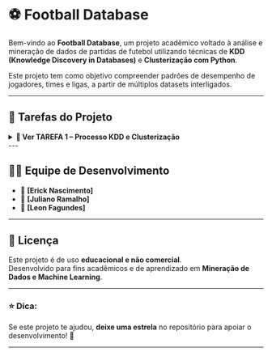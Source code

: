 # ⚽ Football Database

Bem-vindo ao **Football Database**, um projeto acadêmico voltado à análise e mineração de dados de partidas de futebol utilizando técnicas de **KDD (Knowledge Discovery in Databases)** e **Clusterização com Python**.

Este projeto tem como objetivo compreender padrões de desempenho de jogadores, times e ligas, a partir de múltiplos datasets interligados.

---

## 🧠 Tarefas do Projeto

<details>
<summary><b>🔗 Ver TAREFA 1 – Processo KDD e Clusterização</b></summary>

## 📂 Estrutura do Projeto

| Diretório / Arquivo | Descrição |
|----------------------|------------|
| `/datasets/` | Contém os arquivos CSV originais (appearances, games, players, teams, etc.) |
| `/scripts/` | Códigos Python utilizados para limpeza, transformação e clusterização dos dados |
| `/notebooks/` | Notebooks Jupyter usados para visualização, análise e geração dos gráficos |
| `/images/` | Imagens geradas durante o processo de análise (boxplots, elbow method, clusters, etc.) |
| `README.md` | Este arquivo explicativo do projeto |

---

## 🧩 Etapas do Processo KDD

O projeto segue as seguintes etapas do processo de **KDD**:

1. **Seleção de Dados** – Escolha dos datasets relevantes:  
   - `appearances.csv`  
   - `games.csv`  
   - `players.csv`  
   - `shots.csv`  
   - `teams.csv`  
   - `leagues.csv`  
   - `teamstats.csv`

2. **Pré-processamento e Limpeza** – Exclusão de campos desnecessários e substituição de IDs por nomes correspondentes.  
   > Exemplo: substituição de `playerID`, `teamID`, `leagueID` por nomes reais dos jogadores, times e ligas.  

3. **Transformação** – Aplicação de normalização, discretização e ajustes nos tipos de dados.

4. **Mineração de Dados (Clusterização)** – Definição do número ideal de clusters (método do cotovelo / *Elbow Method*) e análise dos agrupamentos.

5. **Avaliação e Interpretação dos Resultados** – Interpretação estatística e visual dos grupos formados.

---

## 📊 Dados Utilizados

Cada dataset contém atributos relevantes para a análise.  
Exemplo do dataset `appearances`:

### 🧾 Dataset: `appearances`

| Atributo | Tipo | Descrição |
|-----------|------|------------|
| gameID | int | Identificador do jogo |
| payerID | str | Identificador do jogador |
| goals | int | Número de gols marcados |
| ownGoals | int | Número de gols contra |
| shots | int | Número de chutes do jogador |
| xGoals | double | Probabilidade de um chute resultar em gol |
| xGoalsChain | double | Posse de bola que resultou em um chute |
| xGoalsBuildup | double | Contribuição do jogador para um chute |
| assists | int | Número de assistências |
| keyPasses | int | Passe final antes de um chute |
| xAssists | double | Probabilidade de uma assistência resultar em gol |
| position | str | Posição do jogador em campo |
| positionOrder | int | Ordem da posição em campo |
| yellowCard | int | Cartões amarelos recebidos |
| redCard | int | Cartões vermelhos recebidos |
| time | int | Minutos jogados |
| substituteIn | int | Jogador entrou em campo |
| substituteOut | int | Jogador saiu de campo |
| leagueID | int | Identificador da liga |

---

### 🏟️ Dataset: `games`

| Atributo | Tipo | Descrição |
|-----------|------|------------|
| gameID | int | Identificador do jogo |
| leagueID | int | Identificador da liga |
| season | int | Ano da temporada |
| date | date_time | Data e hora do jogo |
| homeTeamID | int | Identificador do time da casa |
| awayTeamID | int | Identificador do time visitante |
| homeGoals | int | Gols do time da casa |
| awayGoals | int | Gols do time visitante |
| homeProbability | float | Probabilidade de vitória do time da casa |
| drawProbability | float | Probabilidade de empate |
| awayProbability | float | Probabilidade de vitória do time visitante |
| homeGoalsHalfTime | int | Gols do time da casa no intervalo |
| awayGoalsHalfTime | int | Gols do time visitante no intervalo |
| B365H | float | Bet365: vitória time da casa |
| B365D | float | Bet365: empate |
| B365A | float | Bet365: vitória time visitante |
| BWH | float | BW: vitória time da casa |
| BWD | float | BW: empate |
| BWA | float | BW: vitória time visitante |
| IWH | float | IW: vitória time da casa |
| IWD | float | IW: empate |
| IWA | float | IW: vitória time visitante |
| PSH | float | PS: vitória time da casa |
| PSD | float | PS: empate |
| PSA | float | PS: vitória time visitante |
| WHH | float | WH: vitória time da casa |
| WHD | float | WH: empate |
| WHA | float | WH: vitória time visitante |
| VCH | float | VC: vitória time da casa |
| VCD | float | VC: empate |
| VCA | float | VC: vitória time visitante |

---

### 🏆 Dataset: `leagues`

| Atributo | Tipo | Descrição |
|-----------|------|------------|
| leagueID | int | Identificador da liga |
| name | str | Nome da liga |
| understatNotation | str | Sigla de identificação da liga |

---

### 👟 Dataset: `players`

| Atributo | Tipo | Descrição |
|-----------|------|------------|
| playerID | int | Identificador do jogador |
| name | str | Nome do jogador |

---

### 🎯 Dataset: `shots`

| Atributo | Tipo | Descrição |
|-----------|------|------------|
| gameID | int | Identificador do jogo |
| shooterID | int | Jogador que realizou o chute |
| assisterID | int | Jogador que deu assistência |
| minute | int | Minuto do jogo do chute |
| situation | str | Tipo de lance (ex: bola parada, contra-ataque) |
| lastAction | str | Tipo da jogada anterior |
| shotType | str | Pé utilizado no chute (esquerdo/direito) |
| shotResult | str | Resultado do chute (gol, fora, bloqueado, etc.) |
| xGoal | double | Probabilidade de um chute resultar em gol |
| positionX | double | Coordenada X do chute |
| positionY | double | Coordenada Y do chute |

---

### 🛡️ Dataset: `teams`

| Atributo | Tipo | Descrição |
|-----------|------|------------|
| teamID | int | Identificador do time |
| name | str | Nome do time |

---

### 📈 Dataset: `teamstats`

| Atributo | Tipo | Descrição |
|-----------|------|------------|
| gameID | int | Identificador do jogo |
| teamID | int | Identificador do time |
| season | int | Ano da temporada |
| date | date_time | Data e hora do jogo |
| location | str | “h” para time da casa, “a” para visitante |
| goals | int | Gols marcados pelo time |
| xGoals | double | Probabilidade de um chute resultar em gol |
| shots | int | Total de chutes realizados |
| shotsOnTarget | int | Chutes no gol |
| deep | int | Lances de fundo de área |
| ppda | double | Índice de retomada de bola |
| fouls | int | Faltas cometidas |
| corners | int | Escanteios recebidos |
| yellowCards | int | Cartões amarelos |
| redCards | int | Cartões vermelhos |
| result | str | Resultado do jogo (“W”, “L”, “D”) |

---

Outros datasets incluem informações complementares sobre jogos, times, estatísticas e ligas.

---

## 🧮 Ferramentas e Tecnologias

- **Linguagem:** Python 🐍  
- **Bibliotecas:**  
  - `pandas`, `numpy` – manipulação de dados  
  - `matplotlib`, `seaborn` – visualização de gráficos  
  - `scikit-learn` – clusterização (KMeans, Elbow Method, etc.)  
- **Ambiente:** Jupyter Notebook / VSCode

--- 



<br>

Nesta tarefa serão incluídas **as informações detalhadas do processo KDD**, **as imagens dos gráficos** e **as análises dos clusters** conforme o desenvolvimento avança.


---

### 📋 Descrição Geral
O objetivo desta tarefa é aplicar o processo de **descoberta de conhecimento em bases de dados (KDD)** no conjunto de dados de futebol, realizando as etapas de:
1. Seleção dos datasets relevantes  
2. Limpeza e integração dos dados  
3. Normalização e transformação  
4. Execução da **clusterização (K-Means)**  
5. Interpretação dos resultados obtidos

---

### 🧩 Datasets Utilizados
- `appearances.csv`
- `games.csv`
- `players.csv`
- `teams.csv`
- `leagues.csv`
- `shots.csv`
- `teamstats.csv`

---

### ⚙️ Pré-processamento
Atributos removidos após o merge:
- `teamID` em *teamStats.csv* e *games.csv*  
- `leagueID` em *appearances.csv* e *games.csv*  
- `playerID` em *shots.csv* e *appearances.csv*

> 🔍 Esses atributos foram substituídos por seus respectivos nomes (ex: jogador, time, liga) para facilitar a interpretação durante a clusterização.

---

### 📊 Boxplots por Categoria de Dados

A seguir estão os **boxplots gerados para análise de outliers e distribuição dos atributos** em cada conjunto de dados.  
As imagens estão organizadas em grupos de 4 para melhor visualização.

---

#### 🏟️ GameStats

<p align="center">
  <img src="https://github.com/leonfagundes27/Assets/blob/main/boxsplot-datamining/gameStats/B365A.png?raw=true" width="23%">
  <img src="https://github.com/leonfagundes27/Assets/blob/main/boxsplot-datamining/gameStats/B365D.png?raw=true" width="23%">
  <img src="https://github.com/leonfagundes27/Assets/blob/main/boxsplot-datamining/gameStats/B365H.png?raw=true" width="23%">
  <img src="https://github.com/leonfagundes27/Assets/blob/main/boxsplot-datamining/gameStats/awayGoals.png?raw=true" width="23%">
</p>
<p align="center">
  <img src="https://github.com/leonfagundes27/Assets/blob/main/boxsplot-datamining/gameStats/awayGoalsHalfTime.png?raw=true" width="23%">
  <img src="https://github.com/leonfagundes27/Assets/blob/main/boxsplot-datamining/gameStats/awayProbability.png?raw=true" width="23%">
  <img src="https://github.com/leonfagundes27/Assets/blob/main/boxsplot-datamining/gameStats/drawProbability.png?raw=true" width="23%">
  <img src="https://github.com/leonfagundes27/Assets/blob/main/boxsplot-datamining/gameStats/homeGoals.png?raw=true" width="23%">
</p>
<p align="center">
  <img src="https://github.com/leonfagundes27/Assets/blob/main/boxsplot-datamining/gameStats/homeGoalsHalfTime.png?raw=true" width="23%">
  <img src="https://github.com/leonfagundes27/Assets/blob/main/boxsplot-datamining/gameStats/homeProbability.png?raw=true" width="23%">
</p>

---

#### 👟 PlayerStatsInGame

<p align="center">
  <img src="https://github.com/leonfagundes27/Assets/blob/main/boxsplot-datamining/playerStatsinGame/assists.png?raw=true" width="23%">
  <img src="https://github.com/leonfagundes27/Assets/blob/main/boxsplot-datamining/playerStatsinGame/goals.png?raw=true" width="23%">
  <img src="https://github.com/leonfagundes27/Assets/blob/main/boxsplot-datamining/playerStatsinGame/keyPasses.png?raw=true" width="23%">
  <img src="https://github.com/leonfagundes27/Assets/blob/main/boxsplot-datamining/playerStatsinGame/ownGoals.png?raw=true" width="23%">
</p>
<p align="center">
  <img src="https://github.com/leonfagundes27/Assets/blob/main/boxsplot-datamining/playerStatsinGame/positionOrder.png?raw=true" width="23%">
  <img src="https://github.com/leonfagundes27/Assets/blob/main/boxsplot-datamining/playerStatsinGame/redCard.png?raw=true" width="23%">
  <img src="https://github.com/leonfagundes27/Assets/blob/main/boxsplot-datamining/playerStatsinGame/shots.png?raw=true" width="23%">
  <img src="https://github.com/leonfagundes27/Assets/blob/main/boxsplot-datamining/playerStatsinGame/substituteIn.png?raw=true" width="23%">
</p>
<p align="center">
  <img src="https://github.com/leonfagundes27/Assets/blob/main/boxsplot-datamining/playerStatsinGame/substituteOut.png?raw=true" width="23%">
  <img src="https://github.com/leonfagundes27/Assets/blob/main/boxsplot-datamining/playerStatsinGame/time.png?raw=true" width="23%">
  <img src="https://github.com/leonfagundes27/Assets/blob/main/boxsplot-datamining/playerStatsinGame/xAssists.png?raw=true" width="23%">
  <img src="https://github.com/leonfagundes27/Assets/blob/main/boxsplot-datamining/playerStatsinGame/xGoals.png?raw=true" width="23%">
</p>
<p align="center">
  <img src="https://github.com/leonfagundes27/Assets/blob/main/boxsplot-datamining/playerStatsinGame/xGoalsBuildUp.png?raw=true" width="23%">
  <img src="https://github.com/leonfagundes27/Assets/blob/main/boxsplot-datamining/playerStatsinGame/xGoalsChain.png?raw=true" width="23%">
  <img src="https://github.com/leonfagundes27/Assets/blob/main/boxsplot-datamining/playerStatsinGame/yellowCard.png?raw=true" width="23%">
</p>

---

#### 🎯 ShotStats

<p align="center">
  <img src="https://github.com/leonfagundes27/Assets/blob/main/boxsplot-datamining/shotStats/minutes.png?raw=true" width="30%">
  <img src="https://github.com/leonfagundes27/Assets/blob/main/boxsplot-datamining/shotStats/positionX.png?raw=true" width="30%">
  <img src="https://github.com/leonfagundes27/Assets/blob/main/boxsplot-datamining/shotStats/positionY.png?raw=true" width="30%">
</p>

---

#### 🛡️ TeamStats

<p align="center">
  <img src="https://github.com/leonfagundes27/Assets/blob/main/boxsplot-datamining/teamStats/corners.png?raw=true" width="23%">
  <img src="https://github.com/leonfagundes27/Assets/blob/main/boxsplot-datamining/teamStats/deep.png?raw=true" width="23%">
  <img src="https://github.com/leonfagundes27/Assets/blob/main/boxsplot-datamining/teamStats/fouls.png?raw=true" width="23%">
  <img src="https://github.com/leonfagundes27/Assets/blob/main/boxsplot-datamining/teamStats/goals.png?raw=true" width="23%">
</p>
<p align="center">
  <img src="https://github.com/leonfagundes27/Assets/blob/main/boxsplot-datamining/teamStats/ppda.png?raw=true" width="23%">
  <img src="https://github.com/leonfagundes27/Assets/blob/main/boxsplot-datamining/teamStats/redCards.png?raw=true" width="23%">
  <img src="https://github.com/leonfagundes27/Assets/blob/main/boxsplot-datamining/teamStats/shots.png?raw=true" width="23%">
  <img src="https://github.com/leonfagundes27/Assets/blob/main/boxsplot-datamining/teamStats/shotsOnTarget.png?raw=true" width="23%">
</p>
<p align="center">
  <img src="https://github.com/leonfagundes27/Assets/blob/main/boxsplot-datamining/teamStats/xGoals.png?raw=true" width="23%">
  <img src="https://github.com/leonfagundes27/Assets/blob/main/boxsplot-datamining/teamStats/yellowCards.png?raw=true" width="23%">
</p>


---

### 🧠 Análise dos Resultados
As interpretações e conclusões obtidas com base nos clusters formados serão descritas aqui conforme o desenvolvimento avança.

> Exemplo: “O Cluster 1 representa jogadores com alta taxa de gols e participação ofensiva, enquanto o Cluster 2 agrupa defensores com alta eficiência em desarmes.”

<summary><b>🔗 FIM da Tarefa 1 – Processo KDD e Clusterização</b></summary>
</details>
---

## 🧑‍💻 Equipe de Desenvolvimento

- 👤 **[Erick Nascimento]**
- 👤 **[Juliano Ramalho]**
- 👤 **[Leon Fagundes]**

---



## 📌 Licença

Este projeto é de uso **educacional e não comercial**.  
Desenvolvido para fins acadêmicos e de aprendizado em **Mineração de Dados e Machine Learning**.

---

### ⭐ Dica:
Se este projeto te ajudou, **deixe uma estrela** no repositório para apoiar o desenvolvimento! 🌟

---

